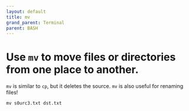 ```yaml
---
layout: default
title: mv
grand_parent: Terminal
parent: BASH
---
```


# Use `mv` to move files or directories from one place to another.

`mv` is similar to `cp`, but it deletes the source.
`mv` is also useful for renaming files!

```
mv s0urc3.txt dst.txt
```